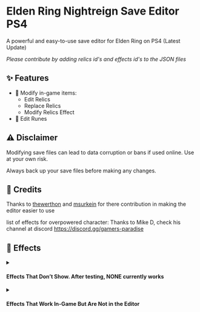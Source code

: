 # Elden Ring Nightreign Save Editor PS4

A powerful and easy-to-use save editor for Elden Ring on PS4 (Latest Update)

_Please contribute by adding relics id's and effects id's to the JSON files_

## ✨ Features

- 🔧 Modify in-game items:
  - Edit Relics
  - Replace Relics
  - Modify Relics Effect
- 💎 Edit Runes

## ⚠️ Disclaimer

Modifying save files can lead to data corruption or bans if used online. Use at your own risk.

Always back up your save files before making any changes.


## 🙏 Credits
Thanks to [thewerthon](https://github.com/thewerthon) and [msurkein](https://github.com/msurkein) for there contribution in making the editor easier to use

list of effects for overpowered character:
Thanks to Mike D, check his channel at discord https://discord.gg/gamers-paradise

## 🧪 Effects

<details>
<summary><h4>Effects That Don’t Show. After testing, NONE currently works</h4></summary>

| Effect ID | Description                                                  |
| --------- | ------------------------------------------------------------ |
| 8460000   | Darkness conceals caster while walking                       |
| 7002500   | Attacks inflict madness                                      |
| 7040290   | Improved critical hits +1                                    |
| 7100190   | Stamina recovers with each successful attack +1              |
| 7120700   | Starting armament inflicts scarlet rot                       |
| 7002300   | Attacks inflict scarlet rot                                  |
| 7002302   | Attacks inflict scarlet rot +2                               |
| 7035300   | Critical hit creates sleep mist                              |
| 8020100   | Reduced stamina consumption                                  |
| 7002000   | Attacks inflict blood loss                                   |
| 7002002   | Attacks inflict blood loss +2                                |
| 7001900   | Attacks inflict poison                                       |
| 7001902   | Attacks inflict poison +2                                    |
| 7260710   | Poison & rot in vicinity increases attack power              |
| 870000    | Poison increases attack power                                |
| 8110300   | Attacks inflict death blight                                 |
| 8641200   | Death crit. hit calls death lightning                        |
| 8150100   | Attack boost \[those who live in death]                      |
| 7002100   | Attacks inflict sleep                                        |
| 7002103   | Attacks inflict sleep +3                                     |
| 8720000   | Sleep increases attack power                                 |
| 8921400   | Critical hits boost attack power                             |
| 7011500   | \[Wylder] Skill inflicts blood loss                          |
| 7030500   | \[Wylder] Impaired negation, boosted atk & stamina after art |
| 7032300   | \[Wylder] Boost atk when skill is active                     |
| 7031400   | \[Wylder] Reduced cooldown for skill                         |
| 7033000   | \[Wylder] Boost atk when ability is activated                |
| 7010000   | \[Guardian] Improved skill range                             |
| 7011900   | \[Guardian] Skill inflicts holy damage                       |
| 7011400   | \[Guardian] Restore ally HP on skill use                     |
| 7011100   | \[Guardian] Better ally negation during ult                  |
| 7300000   | \[Duchess] Skill inflicts sleep                              |
| 7033600   | \[Duchess] Extend ultimate art duration                      |
| 7010800   | \[Raider] Skill dmg ↑, negation ↓ during use                 |
| 7033800   | \[Raider] Perm. atk ↑ after skill final hit                  |
| 7320000   | \[Revenant] Ability activation chance ↑                      |
| 7033900   | \[Recluse] Extends blood sigil duration                      |
| 7034000   | \[Recluse] Affinity residue boosts affinity power            |
| 7034200   | \[Executor] Atk ↑ while ult active                           |
| 7034300   | \[Executor] Ability effect ↑, status resistance ↓            |
  
</details>

<details>
   <summary><h4>Effects That Work In-Game But Are Not in the Editor</h4></summary>

| Effect ID | Description                                   |
| --------- | --------------------------------------------- |
| 8500102   | \[Runes] 60k at start, 30k on death           |
| 8330104   | Raises sorcery/incantation potency            |
| 8210700   | Raises resistance to all ailments             |
| 8100001   | Improved physical attack power                |
| 8200001   | Improved physical damage negation             |
| 8200501   | Improved non-physical damage negation         |
| 8330602   | Reduced spell FP cost                         |
| 8010001   | Increased max FP                              |
| 8020201   | Improved stamina recovery                     |
| 8340102   | Projectile damage drop-off reduced            |
| 10001     | Taking attacks improves attack power          |
| 7100110   | Stamina recovers w/ each successful attack +1 |

</details>



